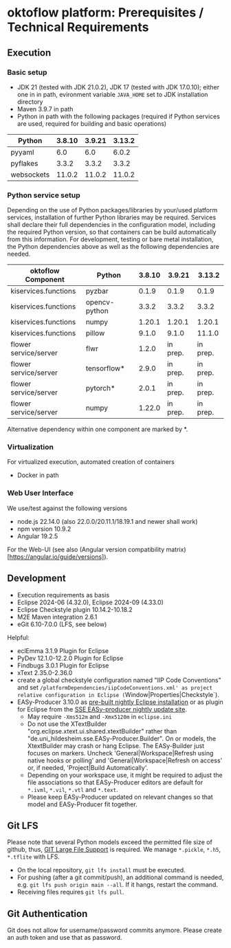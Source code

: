 # oktoflow platform: Prerequisites / Technical Requirements

## Execution

### Basic setup

- JDK 21 (tested with JDK 21.0.2), JDK 17 (tested with JDK 17.0.10); either one in in path, evironment variable ``JAVA_HOME`` set to JDK installation directory
- Maven 3.9.7 in path
- Python in path with the following packages (required if Python services are used, required for building and basic operations) 

| Python     | 3.8.10 | 3.9.21 | 3.13.2   |
| ---------- | ------ | ------ | -------- |
| pyyaml     | 6.0    | 6.0    |  6.0.2   |
| pyflakes   | 3.3.2  | 3.3.2  |  3.3.2   |
| websockets | 11.0.2 | 11.0.2 | 11.0.2   |

### Python service setup

Depending on the use of Python packages/libraries by your/used platform services, installation of further Python libraries may be required. Services shall declare their full dependencies in the configuration model, including the required Python version, so that containers can be build automatically from this information. For development, testing or bare metal installation, the Python dependencies above as well as the following dependencies are needed.

| oktoflow Component    | Python        | 3.8.10 |  3.9.21  | 3.13.2   |
| --------------------- | ------------- | ------ | -------- | -------- |
| kiservices.functions  | pyzbar        | 0.1.9  |  0.1.9   |  0.1.9   |
| kiservices.functions  | opencv-python | 3.3.2  |  3.3.2   |  3.3.2   |
| kiservices.functions  | numpy         | 1.20.1 |  1.20.1  | 1.20.1   |
| kiservices.functions  | pillow        | 9.1.0  |  9.1.0   | 11.1.0   |
| flower service/server | flwr          | 1.2.0  | in prep. | in prep. |
| flower service/server | tensorflow*   | 2.9.0  | in prep. | in prep. |
| flower service/server | pytorch*      | 2.0.1  | in prep. | in prep. |
| flower service/server | numpy         | 1.22.0 | in prep. | in prep. |

Alternative dependency within one component are marked by *.

### Virtualization

For virtualized execution, automated creation of containers

- Docker in path

### Web User Interface

We use/test against the following versions

- node.js 22.14.0 (also 22.0.0/20.11.1/18.19.1 and newer shall work)
- npm version 10.9.2
- Angular 19.2.5

For the Web-UI (see also (Angular version compatibility matrix)[https://angular.io/guide/versions]). 

## Development

- Execution requirements as basis
- Eclipse 2024-06 (4.32.0), Eclipse 2024-09 (4.33.0)
- Eclipse Checkstyle plugin 10.14.2-10.18.2
- M2E Maven integration 2.6.1
- eGit 6.10-7.0.0 (LFS, see below)

Helpful:
- eclEmma 3.1.9 Plugin for Eclipse
- PyDev 12.1.0-12.2.0 Plugin for Eclipse
- Findbugs 3.0.1 Plugin for Eclipse
- xText 2.35.0-2.36.0
- create a global checkstyle configuration named "IIP Code Conventions" and set `/platformDependencies/iipCodeConventions.xml' as project relative configuration in Eclipse (`Window|Properties|Checkstyle`).
- EASy-Producer 3.10.0 as [pre-built nightly Eclipse installation](https://projects.sse.uni-hildesheim.de/eclipse/easy-nightly/) or as plugin for Eclipse from the [SSE EASy-producer nightly update site](https://projects.sse.uni-hildesheim.de/eclipse/update-sites/easy_nightly/).
    - May require `-Xms512m` and `-Xmx5120m` in `eclipse.ini` 
    - Do not use the XTextBuilder "org.eclipse.xtext.ui.shared.xtextBuilder" rather than "de.uni_hildesheim.sse.EASy-Producer.Builder". On or models, the XtextBuilder may crash or hang Eclipse. The EASy-Builder just focuses on markers. Uncheck 'General|Workspace|Refresh using native hooks or polling' and 'General|Workspace|Refresh on access' or, if needed, 'Project|Build Automatically'. 
    - Depending on your workspace use, it might be required to adjust the file associations so that EASy-Producer editors are default for `*.ivml`, `*.vil`, `*.vtl` and `*.text`.
    - Please keep EASy-Producer updated on relevant changes so that model and EASy-Producer fit together.

## Git LFS

Please note that several Python models exceed the permitted file size of github, thus, [GIT Large File Support](https://git-lfs.com/) is required. We manage ``*.pickle``, ``*.h5``, ``*.tflite`` with LFS. 

  * On the local repository, ``git lfs install`` must be executed. 
  * For pushing (after a git commit/push), an additional command is needed, e.g. ``git lfs push origin main --all``. If it hangs, restart the command. 
  * Receiving files requires ``git lfs pull``.

## Git Authentication

Git does not allow for username/password commits anymore. Please create an auth token and use that as password.

